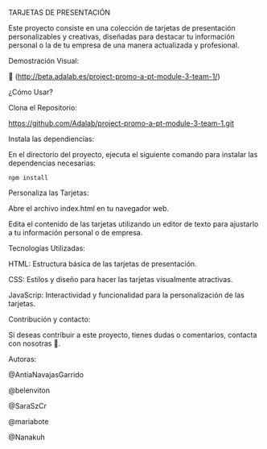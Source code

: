 TARJETAS DE PRESENTACIÓN

Este proyecto consiste en una colección de tarjetas de presentación personalizables y creativas, diseñadas para destacar tu información personal o la de tu empresa de una manera actualizada y profesional.

Demostración Visual:

 🔗 (http://beta.adalab.es/project-promo-a-pt-module-3-team-1/)


¿Cómo Usar?

Clona el Repositorio:

https://github.com/Adalab/project-promo-a-pt-module-3-team-1.git

Instala las dependiencias:

En el directorio del proyecto, ejecuta el siguiente comando para instalar las dependencias necesarias:

```
npm install
```


Personaliza las Tarjetas: 

Abre el archivo index.html en tu navegador web. 

Edita el contenido de las tarjetas utilizando un editor de texto para ajustarlo a tu información personal o de empresa.



Tecnologías Utilizadas:

HTML: Estructura básica de las tarjetas de presentación.

CSS: Estilos y diseño para hacer las tarjetas visualmente atractivas.

JavaScrip: Interactividad y funcionalidad para la personalización de las tarjetas.


Contribución y contacto:

Si deseas contribuir a este proyecto, tienes dudas o comentarios, contacta con nosotras 🙂.


Autoras:

@AntiaNavajasGarrido

@belenviton

@SaraSzCr

@mariabote

@Nanakuh





